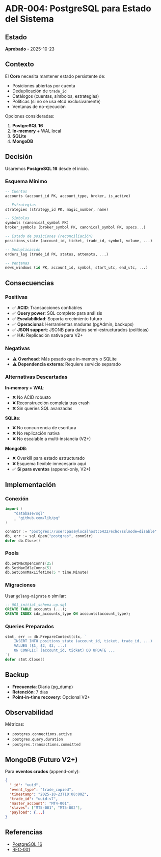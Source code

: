 # ADR-004: PostgreSQL para Estado del Sistema

## Estado
**Aprobado** - 2025-10-23

## Contexto

El **Core** necesita mantener estado persistente de:
- Posiciones abiertas por cuenta
- Deduplicación de `trade_id`
- Catálogos (cuentas, símbolos, estrategias)
- Políticas (si no se usa etcd exclusivamente)
- Ventanas de no-ejecución

Opciones consideradas:

1. **PostgreSQL 16**
2. **In-memory** + WAL local
3. **SQLite**
4. **MongoDB**

## Decisión

Usaremos **PostgreSQL 16** desde el inicio.

### Esquema Mínimo

```sql
-- Cuentas
accounts (account_id PK, account_type, broker, is_active)

-- Estrategias
strategies (strategy_id PK, magic_number, name)

-- Símbolos
symbols (canonical_symbol PK)
broker_symbols (broker_symbol PK, canonical_symbol FK, specs...)

-- Estado de posiciones (reconciliación)
positions_state (account_id, ticket, trade_id, symbol, volume, ...)

-- Deduplicación
orders_log (trade_id PK, status, attempts, ...)

-- Ventanas
news_windows (id PK, account_id, symbol, start_utc, end_utc, ...)
```

## Consecuencias

### Positivas
- ✅ **ACID**: Transacciones confiables
- ✅ **Query power**: SQL completo para análisis
- ✅ **Escalabilidad**: Soporta crecimiento futuro
- ✅ **Operacional**: Herramientas maduras (pgAdmin, backups)
- ✅ **JSON support**: JSONB para datos semi-estructurados (políticas)
- ✅ **HA**: Replicación nativa para V2+

### Negativas
- ⚠️ **Overhead**: Más pesado que in-memory o SQLite
- ⚠️ **Dependencia externa**: Requiere servicio separado

### Alternativas Descartadas

**In-memory + WAL**:
- ❌ No ACID robusto
- ❌ Reconstrucción compleja tras crash
- ❌ Sin queries SQL avanzadas

**SQLite**:
- ❌ No concurrencia de escritura
- ❌ No replicación nativa
- ❌ No escalable a multi-instancia (V2+)

**MongoDB**:
- ❌ Overkill para estado estructurado
- ❌ Esquema flexible innecesario aquí
- ✅ **Sí para eventos** (append-only, V2+)

## Implementación

### Conexión

```go
import (
    "database/sql"
    _ "github.com/lib/pq"
)

connStr := "postgres://user:pass@localhost:5432/echo?sslmode=disable"
db, err := sql.Open("postgres", connStr)
defer db.Close()
```

### Pools

```go
db.SetMaxOpenConns(25)
db.SetMaxIdleConns(5)
db.SetConnMaxLifetime(5 * time.Minute)
```

### Migraciones

Usar `golang-migrate` o similar:

```sql
-- 001_initial_schema.up.sql
CREATE TABLE accounts (...);
CREATE INDEX idx_accounts_type ON accounts(account_type);
```

### Queries Preparados

```go
stmt, err := db.PrepareContext(ctx, `
    INSERT INTO positions_state (account_id, ticket, trade_id, ...)
    VALUES ($1, $2, $3, ...)
    ON CONFLICT (account_id, ticket) DO UPDATE ...
`)
defer stmt.Close()
```

## Backup

- **Frecuencia**: Diaria (pg_dump)
- **Retención**: 7 días
- **Point-in-time recovery**: Opcional V2+

## Observabilidad

Métricas:
- `postgres.connections.active`
- `postgres.query.duration`
- `postgres.transactions.committed`

## MongoDB (Futuro V2+)

Para **eventos crudos** (append-only):

```json
{
  "_id": "uuid",
  "event_type": "trade_copied",
  "timestamp": "2025-10-23T10:00:00Z",
  "trade_id": "uuid-v7",
  "master_account": "MT4-001",
  "slaves": ["MT5-001", "MT5-002"],
  "payload": {...}
}
```

## Referencias
- [PostgreSQL 16](https://www.postgresql.org/docs/16/)
- [RFC-001](../RFC-001-architecture.md#43-schema-postgresql-m%C3%ADnimo-v1)

